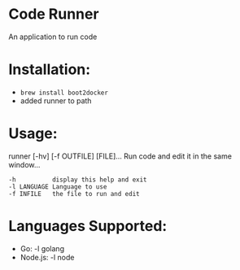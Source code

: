 Code Runner
===========

An application to run code

Installation:
=============
- `brew install boot2docker`
- added runner to path

Usage:
=====
runner [-hv] [-f OUTFILE] [FILE]...
Run code and edit it in the same window...
    
    -h          display this help and exit
    -l LANGUAGE Language to use
    -f INFILE   the file to run and edit

Languages Supported:
====================

- Go: -l golang
- Node.js: -l node